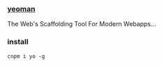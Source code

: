 ### [yeoman](http://yeoman.io/)
The Web's Scaffolding Tool For Modern Webapps...
### install
`cnpm i yo -g`
